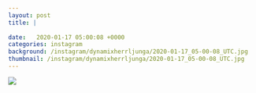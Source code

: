 ```yaml
---
layout: post
title: |
  
date:   2020-01-17 05:00:08 +0000
categories: instagram
background: /instagram/dynamixherrljunga/2020-01-17_05-00-08_UTC.jpg
thumbnail: /instagram/dynamixherrljunga/2020-01-17_05-00-08_UTC.jpg
---
```





<img src='/www-dynamix-herrljunga/instagram/dynamixherrljunga/2020-01-17_05-00-08_UTC.jpg' class='img-fluid' />
